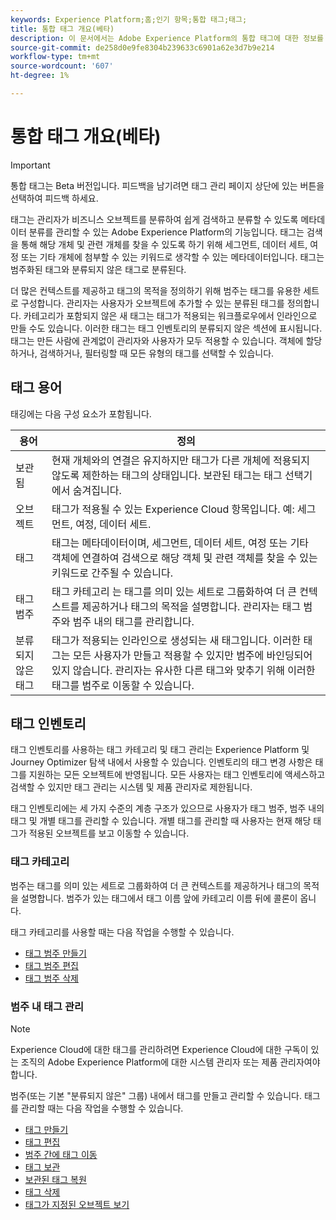 ```yaml
---
keywords: Experience Platform;홈;인기 항목;통합 태그;태그;
title: 통합 태그 개요(베타)
description: 이 문서에서는 Adobe Experience Platform의 통합 태그에 대한 정보를 제공합니다
source-git-commit: de258d0e9fe8304b239633c6901a62e3d7b9e214
workflow-type: tm+mt
source-wordcount: '607'
ht-degree: 1%

---
```


# 통합 태그 개요(베타)

>[!IMPORTANT]
>
>통합 태그는 Beta 버전입니다. 피드백을 남기려면 태그 관리 페이지 상단에 있는 버튼을 선택하여 피드백 하세요.

태그는 관리자가 비즈니스 오브젝트를 분류하여 쉽게 검색하고 분류할 수 있도록 메타데이터 분류를 관리할 수 있는 Adobe Experience Platform의 기능입니다. 태그는 검색을 통해 해당 개체 및 관련 개체를 찾을 수 있도록 하기 위해 세그먼트, 데이터 세트, 여정 또는 기타 개체에 첨부할 수 있는 키워드로 생각할 수 있는 메타데이터입니다. 태그는 범주화된 태그와 분류되지 않은 태그로 분류된다.

더 많은 컨텍스트를 제공하고 태그의 목적을 정의하기 위해 범주는 태그를 유용한 세트로 구성합니다. 관리자는 사용자가 오브젝트에 추가할 수 있는 분류된 태그를 정의합니다. 카테고리가 포함되지 않은 새 태그는 태그가 적용되는 워크플로우에서 인라인으로 만들 수도 있습니다. 이러한 태그는 태그 인벤토리의 분류되지 않은 섹션에 표시됩니다. 태그는 만든 사람에 관계없이 관리자와 사용자가 모두 적용할 수 있습니다. 객체에 할당하거나, 검색하거나, 필터링할 때 모든 유형의 태그를 선택할 수 있습니다.

## 태그 용어

태깅에는 다음 구성 요소가 포함됩니다.

| 용어 | 정의 |
| --- | --- |
| 보관됨 | 현재 개체와의 연결은 유지하지만 태그가 다른 개체에 적용되지 않도록 제한하는 태그의 상태입니다.  보관된 태그는 태그 선택기에서 숨겨집니다. |
| 오브젝트 | 태그가 적용될 수 있는 Experience Cloud 항목입니다.  예: 세그먼트, 여정, 데이터 세트. |
| 태그 | 태그는 메타데이터이며, 세그먼트, 데이터 세트, 여정 또는 기타 객체에 연결하여 검색으로 해당 객체 및 관련 객체를 찾을 수 있는 키워드로 간주될 수 있습니다. |
| 태그 범주 | 태그 카테고리 는 태그를 의미 있는 세트로 그룹화하여 더 큰 컨텍스트를 제공하거나 태그의 목적을 설명합니다.  관리자는 태그 범주와 범주 내의 태그를 관리합니다. |
| 분류되지 않은 태그 | 태그가 적용되는 인라인으로 생성되는 새 태그입니다. 이러한 태그는 모든 사용자가 만들고 적용할 수 있지만 범주에 바인딩되어 있지 않습니다.  관리자는 유사한 다른 태그와 맞추기 위해 이러한 태그를 범주로 이동할 수 있습니다. |

## 태그 인벤토리

태그 인벤토리를 사용하는 태그 카테고리 및 태그 관리는 Experience Platform 및 Journey Optimizer 탐색 내에서 사용할 수 있습니다. 인벤토리의 태그 변경 사항은 태그를 지원하는 모든 오브젝트에 반영됩니다. 모든 사용자는 태그 인벤토리에 액세스하고 검색할 수 있지만 태그 관리는 시스템 및 제품 관리자로 제한됩니다.

태그 인벤토리에는 세 가지 수준의 계층 구조가 있으므로 사용자가 태그 범주, 범주 내의 태그 및 개별 태그를 관리할 수 있습니다. 개별 태그를 관리할 때 사용자는 현재 해당 태그가 적용된 오브젝트를 보고 이동할 수 있습니다.

### 태그 카테고리

범주는 태그를 의미 있는 세트로 그룹화하여 더 큰 컨텍스트를 제공하거나 태그의 목적을 설명합니다. 범주가 있는 태그에서 태그 이름 앞에 카테고리 이름 뒤에 콜론이 옵니다.

태그 카테고리를 사용할 때는 다음 작업을 수행할 수 있습니다.

* [태그 범주 만들기](./ui/tags-categories.md#create-tag-category)
* [태그 범주 편집](./ui/tags-categories.md#edit-tag-category-edit-tag-category)
* [태그 범주 삭제](./ui/tags-categories.md#delete-tag-category-delete-tag-category)

### 범주 내 태그 관리

>[!NOTE]
>
>Experience Cloud에 대한 태그를 관리하려면 Experience Cloud에 대한 구독이 있는 조직의 Adobe Experience Platform에 대한 시스템 관리자 또는 제품 관리자여야 합니다.

범주(또는 기본 &quot;분류되지 않은&quot; 그룹) 내에서 태그를 만들고 관리할 수 있습니다. 태그를 관리할 때는 다음 작업을 수행할 수 있습니다.

* [태그 만들기](./ui/managing-tags.md#create-a-tag-create-tag)
* [태그 편집](./ui/managing-tags.md#edit-a-tag-edit-tag)
* [범주 간에 태그 이동](./ui/managing-tags.md#move-a-tag-between-categories-move-tag)
* [태그 보관](./ui/managing-tags.md#archive-a-tag-archive-tag)
* [보관된 태그 복원](./ui/managing-tags.md#restore-an-archived-tag-restore-archived-tag)
* [태그 삭제](./ui/managing-tags.md#delete-a-tag-delete-tag)
* [태그가 지정된 오브젝트 보기](./ui/managing-tags.md#viewing-tagged-objects-view-tagged)
